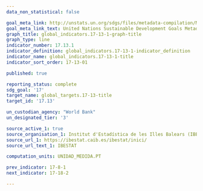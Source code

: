 ```yaml
---
data_non_statistical: false

goal_meta_link: http://unstats.un.org/sdgs/files/metadata-compilation/Metadata-Goal-17.pdf
goal_meta_link_text: United Nations Sustainable Development Goals Metadata (pdf 468kB)
graph_title: global_indicators.17-13-1-graph-title
graph_type: line
indicator_number: 17.13.1
indicator_definition: global_indicators.17-13-1-indicator_definition
indicator_name: global_indicators.17-13-1-title
indicator_sort_order: 17-13-01

published: true

reporting_status: complete
sdg_goal: '17'
target_name: global_targets.17-13-title
target_id: '17.13'

un_custodian_agency: "World Bank"
un_designated_tier: '3'

source_active_1: true
source_organisation_1: Institut d'Estadística de les Illes Balears (IBESTAT)
source_url_1: https://ibestat.caib.es/ibestat/inici/
source_url_text_1: IBESTAT

computation_units: UNIDAD_MEDIDA.PT

prev_indicator: 17-8-1
next_indicator: 17-18-2

---
```

